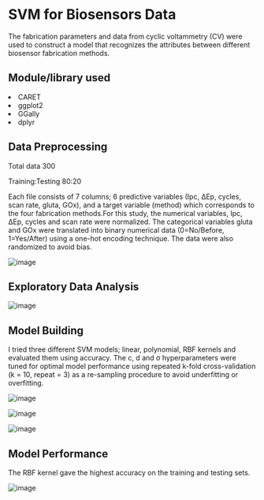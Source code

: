 <h1>SVM for Biosensors Data</h1>
The fabrication parameters and data from cyclic voltammetry (CV) were used to construct a model that recognizes the attributes between different biosensor fabrication methods. 

<h2>Module/library used</h2>
<li>CARET</li>
<li>ggplot2</li>
<li>GGally</li>
<li>dplyr</li>

<h2>Data Preprocessing</h2>
Total data 300

Training:Testing 80:20

Each file consists of 7 columns; 6 predictive variables (Ipc, ΔEp, cycles, scan rate, gluta, GOx), and a target variable (method) which corresponds to the four fabrication methods.For this study, the numerical variables, Ipc, ΔEp, cycles and scan rate were normalized. The categorical variables gluta and GOx were translated into binary numerical data (0=No/Before, 1=Yes/After) using a one-hot encoding technique. The data were also randomized to avoid bias.

![image](https://user-images.githubusercontent.com/76251450/136640218-37c01ba4-b48c-4a1b-bd31-a72e7cd08836.png)

<h2>Exploratory Data Analysis</h2>

![image](https://user-images.githubusercontent.com/76251450/136640686-ae90f0ba-e73d-4ea0-bd9f-3657c58f56a4.png)

<h2>Model Building</h2>
I tried three different SVM models; linear, polynomial, RBF kernels and evaluated them using accuracy. The c, d and σ hyperparameters were tuned for optimal model performance using repeated k-fold cross-validation (k = 10, repeat = 3) as a re-sampling procedure to avoid underfitting or overfitting.

![image](https://user-images.githubusercontent.com/76251450/136659464-5c67eb6a-2b5c-487d-9765-30daf83dce0d.png)

![image](https://user-images.githubusercontent.com/76251450/136659473-f0759814-e2d7-4b5d-ac98-e8cd6463c0b1.png)

![image](https://user-images.githubusercontent.com/76251450/136659491-ce4edd5c-d370-47ca-b4b1-65a2539adb50.png)


<h2>Model Performance</h2>

The RBF kernel gave the highest accuracy on the training and testing sets.

![image](https://user-images.githubusercontent.com/76251450/136639785-8599f7ba-db93-48f1-8793-a60a3bfcb433.png)
